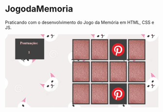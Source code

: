 # JogodaMemoria
Praticando com o desenvolvimento do Jogo da Memória em HTML, CSS e JS. 

![Imagem Jogo da Memóra ](https://github.com/Ana-Gatti/JogodaMemoria/blob/main/WhatsApp%20Image%202022-06-07%20at%2018.53.23.jpeg)
